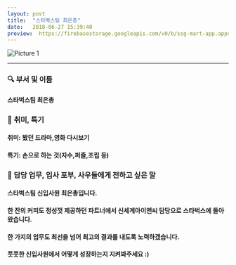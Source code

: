 ```yaml
---
layout: post
title:  "스타벅스팀 최은총"
date:   2018-06-27 15:39:40
preview:  https://firebasestorage.googleapis.com/v0/b/ssg-mart-app.appspot.com/o/%EB%8F%99%EA%B8%B0%EC%82%AC%EC%A7%84%2F191927.jpg?alt=media&token=1f9de9bc-9154-4579-b352-2b5fa34d4112
---
```


![Picture 1](https://firebasestorage.googleapis.com/v0/b/ssg-mart-app.appspot.com/o/%EC%85%80%EC%B9%B4%2F%EC%B5%9C%EC%9D%80%EC%B4%9D.jpg?alt=media&token=60bec272-944b-49ef-b95c-d37488f4b44b)

---

### 🔍 **부서 및 이름**
    
#### 스타벅스팀 최은총

### 🔔 **취미, 특기**

#### 취미: 봤던 드라마,영화 다시보기

#### 특기: 손으로 하는 것(자수,퍼즐,조립 등)

### 🔔 **담당 업무, 입사 포부, 사우들에게 전하고 싶은 말**
 
#### 스타벅스팀 신입사원 최은총입니다.

#### 한 잔의 커피도 정성껏 제공하던 파트너에서 신세계아이앤씨 담당으로 스타벅스에 돌아왔습니다.

#### 한 가지의 업무도 최선을 넘어 최고의 결과를 내도록 노력하겠습니다.
 
#### 풋풋한 신입사원에서 어떻게 성장하는지 지켜봐주세요 :)
